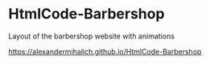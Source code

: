 # HtmlCode-Barbershop

Layout of the barbershop website with animations

https://alexandermihalich.github.io/HtmlCode-Barbershop
